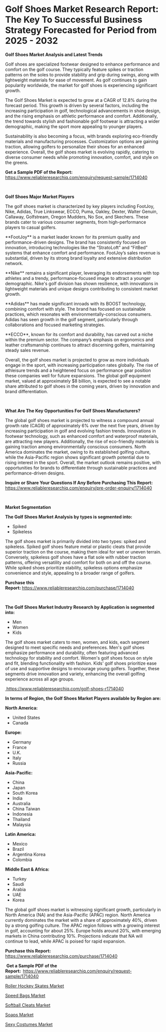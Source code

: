 <p><h1>Golf Shoes Market Research Report: The Key To Successful Business Strategy Forecasted for Period from 2025 - 2032</h1></p><p><strong>Golf Shoes Market Analysis and Latest Trends</strong></p>
<p><p>Golf shoes are specialized footwear designed to enhance performance and comfort on the golf course. They typically feature spikes or traction patterns on the soles to provide stability and grip during swings, along with lightweight materials for ease of movement. As golf continues to gain popularity worldwide, the market for golf shoes is experiencing significant growth.</p><p>The Golf Shoes Market is expected to grow at a CAGR of 12.8% during the forecast period. This growth is driven by several factors, including the increasing participation in golf, technological advancements in shoe design, and the rising emphasis on athletic performance and comfort. Additionally, the trend towards stylish and fashionable golf footwear is attracting a wider demographic, making the sport more appealing to younger players.</p><p>Sustainability is also becoming a focus, with brands exploring eco-friendly materials and manufacturing processes. Customization options are gaining traction, allowing golfers to personalize their shoes for an enhanced experience. Overall, the golf shoes market is evolving rapidly, catering to diverse consumer needs while promoting innovation, comfort, and style on the greens.</p></p>
<p><strong>Get a Sample PDF of the Report:&nbsp;</strong> <a href="https://www.reliableresearchiq.com/enquiry/request-sample/1714040?utm_campaign=1159&utm_medium=2&utm_source=Github&utm_content=ia&utm_term=07022025&utm_id=golf-shoes">https://www.reliableresearchiq.com/enquiry/request-sample/1714040</a></p>
<p>&nbsp;</p>
<p><strong>Golf Shoes Major Market Players</strong></p>
<p><p>The golf shoes market is characterized by key players including FootJoy, Nike, Adidas, True Linkswear, ECCO, Puma, Oakley, Dexter, Walter Genuin, Callaway, Golfstream, Oregon Mudders, No Sox, and Skechers. These brands cater to various consumer segments, from high-performance players to casual golfers.</p><p>**FootJoy** is a market leader known for its premium quality and performance-driven designs. The brand has consistently focused on innovation, introducing technologies like the “StratoLoft” and “FitBed” systems that enhance comfort and performance. FootJoy’s sales revenue is substantial, driven by its strong brand loyalty and extensive distribution network.</p><p>**Nike** remains a significant player, leveraging its endorsements with top athletes and a trendy, performance-focused image to attract a younger demographic. Nike's golf division has shown resilience, with innovations in lightweight materials and unique designs contributing to consistent market growth.</p><p>**Adidas** has made significant inroads with its BOOST technology, combining comfort with style. The brand has focused on sustainable practices, which resonates with environmentally-conscious consumers. Adidas has seen growth in the golf segment, particularly through collaborations and focused marketing strategies.</p><p>**ECCO**, known for its comfort and durability, has carved out a niche within the premium sector. The company’s emphasis on ergonomics and leather craftsmanship continues to attract discerning golfers, maintaining steady sales revenue.</p><p>Overall, the golf shoes market is projected to grow as more individuals engage in the sport, with increasing participation rates globally. The rise of athleisure trends and a heightened focus on performance gear position these companies well for future expansions. The global golf equipment market, valued at approximately $8 billion, is expected to see a notable share attributed to golf shoes in the coming years, driven by innovation and brand differentiation.</p></p>
<p>&nbsp;</p>
<p><strong>What Are The Key Opportunities For Golf Shoes Manufacturers?</strong></p>
<p><p>The global golf shoes market is projected to witness a compound annual growth rate (CAGR) of approximately 6% over the next five years, driven by increasing participation in golf and evolving fashion trends. Innovations in footwear technology, such as enhanced comfort and waterproof materials, are attracting new players. Additionally, the rise of eco-friendly materials is gaining traction among environmentally conscious consumers. North America dominates the market, owing to its established golfing culture, while the Asia-Pacific region shows significant growth potential due to rising interest in the sport. Overall, the market outlook remains positive, with opportunities for brands to differentiate through sustainable practices and performance-driven designs.</p></p>
<p><strong>Inquire or Share Your Questions If Any Before Purchasing This Report:</strong> <a href="https://www.reliableresearchiq.com/enquiry/pre-order-enquiry/1714040?utm_campaign=1159&utm_medium=2&utm_source=Github&utm_content=ia&utm_term=07022025&utm_id=golf-shoes">https://www.reliableresearchiq.com/enquiry/pre-order-enquiry/1714040</a></p>
<p>&nbsp;</p>
<p><strong>Market Segmentation</strong></p>
<p><strong>The Golf Shoes Market Analysis by types is segmented into:</strong></p>
<p><ul><li>Spiked</li><li>Spikeless</li></ul></p>
<p><p>The golf shoes market is primarily divided into two types: spiked and spikeless. Spiked golf shoes feature metal or plastic cleats that provide superior traction on the course, making them ideal for wet or uneven terrain. Conversely, spikeless golf shoes have a flat sole with rubber traction patterns, offering versatility and comfort for both on and off the course. While spiked shoes prioritize stability, spikeless options emphasize convenience and style, appealing to a broader range of golfers.</p></p>
<p><strong>Purchase this Report:&nbsp;</strong><a href="https://www.reliableresearchiq.com/purchase/1714040?utm_campaign=1159&utm_medium=2&utm_source=Github&utm_content=ia&utm_term=07022025&utm_id=golf-shoes">https://www.reliableresearchiq.com/purchase/1714040</a></p>
<p>&nbsp;</p>
<p><strong>The Golf Shoes Market Industry Research by Application is segmented into:</strong></p>
<p><ul><li>Men</li><li>Women</li><li>Kids</li></ul></p>
<p><p>The golf shoes market caters to men, women, and kids, each segment designed to meet specific needs and preferences. Men's golf shoes emphasize performance and durability, often featuring advanced technology for stability and comfort. Women's golf shoes focus on style and fit, blending functionality with fashion. Kids' golf shoes prioritize ease of use and supportive designs to encourage young golfers. Together, these segments drive innovation and variety, enhancing the overall golfing experience across all age groups.</p></p>
<p><a href="https://www.reliableresearchiq.com/golf-shoes-r1714040?utm_campaign=1159&utm_medium=2&utm_source=Github&utm_content=ia&utm_term=07022025&utm_id=golf-shoes">&nbsp;https://www.reliableresearchiq.com/golf-shoes-r1714040</a></p>
<p><strong>In terms of Region, the Golf Shoes Market Players available by Region are:</strong></p>
<p>
    <p> <strong> North America: </strong>
        <ul>
            <li>United States</li>
            <li>Canada</li>
        </ul>
        </p> 
    <p> <strong> Europe: </strong>
        <ul>
            <li>Germany</li>
            <li>France</li>
            <li>U.K.</li>
            <li>Italy</li>
            <li>Russia</li>
        </ul>
        </p> 
    <p> <strong> Asia-Pacific: </strong>
        <ul>
            <li>China</li>
            <li>Japan</li>
            <li>South Korea</li>
            <li>India</li>
            <li>Australia</li>
            <li>China Taiwan</li>
            <li>Indonesia</li>
            <li>Thailand</li>
            <li>Malaysia</li>
        </ul>
        </p> 
    <p> <strong> Latin America: </strong>
        <ul>
            <li>Mexico</li>
            <li>Brazil</li>
            <li>Argentina Korea</li>
            <li>Colombia</li>
        </ul>
        </p> 
    <p> <strong> Middle East & Africa: </strong>
        <ul>
            <li>Turkey</li>
            <li>Saudi</li>
            <li>Arabia</li>
            <li>UAE</li>
            <li>Korea</li>
        </ul>
    </p>
    </p>
<p><p>The global golf shoes market is witnessing significant growth, particularly in North America (NA) and the Asia-Pacific (APAC) region. North America currently dominates the market with a share of approximately 40%, driven by a strong golfing culture. The APAC region follows with a growing interest in golf, accounting for about 25%. Europe holds around 20%, with emerging markets in China contributing 10%. Projections indicate that NA will continue to lead, while APAC is poised for rapid expansion.</p></p>
<p><strong>Purchase this Report: </strong><a href="https://www.reliableresearchiq.com/purchase/1714040?utm_campaign=1159&utm_medium=2&utm_source=Github&utm_content=ia&utm_term=07022025&utm_id=golf-shoes">https://www.reliableresearchiq.com/purchase/1714040</a></p>
<p>&nbsp;<strong>Get a Sample PDF of the Report:&nbsp;&nbsp;</strong><a href="https://www.reliableresearchiq.com/enquiry/request-sample/1714040?utm_campaign=1159&utm_medium=2&utm_source=Github&utm_content=ia&utm_term=07022025&utm_id=golf-shoes">https://www.reliableresearchiq.com/enquiry/request-sample/1714040</a></p>
<p><strong></strong></p>
<p><p><a href="https://github.com/lizonbochil23/Market-Research-Report-List-1/blob/main/roller-hockey-skates-market.md?utm_campaign=1159&utm_medium=2&utm_source=Github&utm_content=ia&utm_term=07022025&utm_id=golf-shoes">Roller Hockey Skates Market</a></p><p><a href="https://github.com/yecafbiso/Market-Research-Report-List-1/blob/main/speed-bags-market.md?utm_campaign=1159&utm_medium=2&utm_source=Github&utm_content=ia&utm_term=07022025&utm_id=golf-shoes">Speed Bags Market</a></p><p><a href="https://github.com/ansanokajabi/Market-Research-Report-List-1/blob/main/softball-cleats-market.md?utm_campaign=1159&utm_medium=2&utm_source=Github&utm_content=ia&utm_term=07022025&utm_id=golf-shoes">Softball Cleats Market</a></p><p><a href="https://github.com/okonjinerka/Market-Research-Report-List-1/blob/main/soaps-market.md?utm_campaign=1159&utm_medium=2&utm_source=Github&utm_content=ia&utm_term=07022025&utm_id=golf-shoes">Soaps Market</a></p><p><a href="https://github.com/rrosasdaunas/Market-Research-Report-List-1/blob/main/sexy-costumes-market.md?utm_campaign=1159&utm_medium=2&utm_source=Github&utm_content=ia&utm_term=07022025&utm_id=golf-shoes">Sexy Costumes Market</a></p></p>